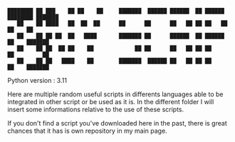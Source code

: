 ```
████████ ██ ███    ██ ██    ██     ███████  ██████ ██████  ██ ██████  ████████ ███████ 
   ██    ██ ████   ██  ██  ██      ██      ██      ██   ██ ██ ██   ██    ██    ██      
   ██    ██ ██ ██  ██   ████       ███████ ██      ██████  ██ ██████     ██    ███████ 
   ██    ██ ██  ██ ██    ██             ██ ██      ██   ██ ██ ██         ██         ██ 
   ██    ██ ██   ████    ██        ███████  ██████ ██   ██ ██ ██         ██    ███████ 
```
Python version : 3.11

Here are multiple random useful scripts in differents languages able to be integrated in other script or be used as it is.
In the different folder I will insert some informations relative to the use of these scripts.

If you don't find a script you've downloaded here in the past, there is great chances that it has is own repository in my main page.

